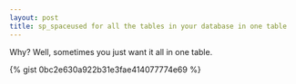 ```yaml
---
layout: post
title: sp_spaceused for all the tables in your database in one table
---
```


Why? Well, sometimes you just want it all in one table.

{% gist 0bc2e630a922b31e3fae414077774e69 %}

